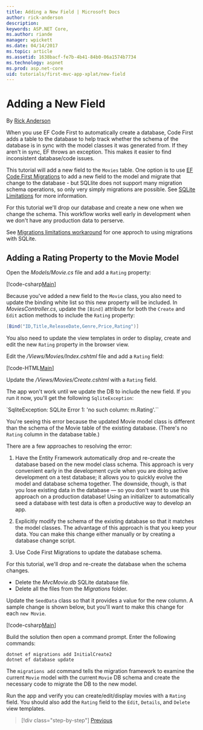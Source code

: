 ```yaml
---
title: Adding a New Field | Microsoft Docs
author: rick-anderson
description: 
keywords: ASP.NET Core,
ms.author: riande
manager: wpickett
ms.date: 04/14/2017
ms.topic: article
ms.assetid: 1638bacf-fe7b-4b41-84b0-06a1574b7734
ms.technology: aspnet
ms.prod: asp.net-core
uid: tutorials/first-mvc-app-xplat/new-field
---
```

# Adding a New Field

By [Rick Anderson](https://twitter.com/RickAndMSFT)

When you use EF Code First to automatically create a database, Code First adds a table to the database to help track whether the schema of the database is in sync with the model classes it was generated from. If they aren't in sync, EF throws an exception. This makes it easier to find inconsistent database/code issues.

This tutorial will add a new field to the `Movies` table. One option is to use [EF Code First Migrations](http://docs.efproject.net/en/latest/platforms/aspnetcore/new-db.html) to add a new field to the model and migrate that change to the database - but SQLlite does not support many migration schema operations, so only very simply migrations are possible. See [SQLite Limitations](https://docs.microsoft.com/ef/core/providers/sqlite/limitations) for more information.

For this tutorial we'll drop our database and create a new one when we change the schema. This workflow works well early in development when we don't have any production data to perserve.

See [Migrations limitations workaround](https://docs.microsoft.com/ef/core/providers/sqlite/limitations?branch=Rick-Anderson-patch-3#migrations-limitations-workaround) for one approch to using migrations with SQLite.

## Adding a Rating Property to the Movie Model

Open the *Models/Movie.cs* file and add a `Rating` property:

[!code-csharp[Main](../first-mvc-app/start-mvc/sample/MvcMovie/Models/MovieDateRating.cs?highlight=11&range=7-18)]

Because you've added a new field to the `Movie` class, you also need to update the binding white list so this new property will be included. In *MoviesController.cs*, update the `[Bind]` attribute for both the `Create` and `Edit` action methods to include the `Rating` property:

```csharp
[Bind("ID,Title,ReleaseDate,Genre,Price,Rating")]
   ```

You also need to update the view templates in order to display, create and edit the new `Rating` property in the browser view.

Edit the */Views/Movies/Index.cshtml* file and add a `Rating` field:

[!code-HTML[Main](../first-mvc-app/start-mvc/sample/MvcMovie/Views/Movies/IndexGenreRating.cshtml?highlight=17,39&range=24-64)]

Update the */Views/Movies/Create.cshtml* with a `Rating` field.

The app won't work until we update the DB to include the new field. If you run it now, you'll get the following `SqliteException`:

`SqliteException: SQLite Error 1: 'no such column: m.Rating'.``

You're seeing this error because the updated Movie model class is different than the schema of the Movie table of the existing database. (There's no `Rating` column in the database table.)

There are a few approaches to resolving the error:

1. Have the Entity Framework automatically drop and re-create the database based on the new model class schema. This approach is very convenient early in the development cycle when you are doing active development on a test database; it allows you to quickly evolve the model and database schema together. The downside, though, is that you lose existing data in the database — so you don't want to use this approach on a production database! Using an initializer to automatically seed a database with test data is often a productive way to develop an app.

2. Explicitly modify the schema of the existing database so that it matches the model classes. The advantage of this approach is that you keep your data. You can make this change either manually or by creating a database change script.

3. Use Code First Migrations to update the database schema.

For this tutorial, we'll drop and re-create the database when the schema changes.

- Delete the *MvcMovie.db* SQLite database file.
- Delete all the files from the *Migrations* folder.

Update the `SeedData` class so that it provides a value for the new column. A sample change is shown below, but you'll want to make this change for each `new Movie`.

[!code-csharp[Main](../first-mvc-app/start-mvc/sample/MvcMovie/Models/SeedDataRating.cs?name=snippet1&highlight=6)]

Build the solution then open a command prompt. Enter the following commands:

```console
dotnet ef migrations add InitialCreate2
dotnet ef database update
```

The `migrations add` command tells the migration framework to examine the current `Movie` model with the current `Movie` DB schema and create the necessary code to migrate the DB to the new model. 


Run the app and verify you can create/edit/display movies with a `Rating` field. You should also add the `Rating` field to the `Edit`, `Details`, and `Delete` view templates.

>[!div class="step-by-step"]
[Previous](search.md)
<!--
[Next](validation.md)  
-->
